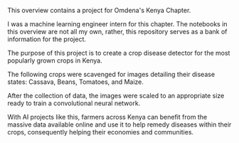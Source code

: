 This overview contains a project for Omdena's Kenya Chapter.

I was a machine learning engineer intern for this chapter.
The notebooks in this overview are not all my own, rather, this repository serves as a bank of information for the project.

The purpose of this project is to create a crop disease detector for the most popularly grown crops in Kenya.

The following crops were scavenged for images detailing their disease states: Cassava, Beans, Tomatoes, and Maize.

After the collection of data, the images were scaled to an appropriate size ready to train a convolutional neural network.

With AI projects like this, farmers across Kenya can benefit from the massive data available online and use it to help remedy diseases within their crops, consequently helping their economies and communities.

